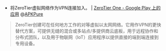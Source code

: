 - 将ZeroTier虚拟网络作为VPN连接加入。 | [ZeroTier One - Google Play 上的应用](https://play.google.com/store/apps/details?id=com.zerotier.one&pli=1) @[APKPure](https://m.apkpure.com/cn/zerotier-one/com.zerotier.one)

> ZeroTier创建可在任何地方工作的对等虚拟以太网网络。它用作VPN的更快替代方案，可提供无缝的混合或多站点/多提供商云底板，用于远程协作和分布式团队，以及用于物联网（IoT）应用程序以提供直接的端到端连接到专用设备。

